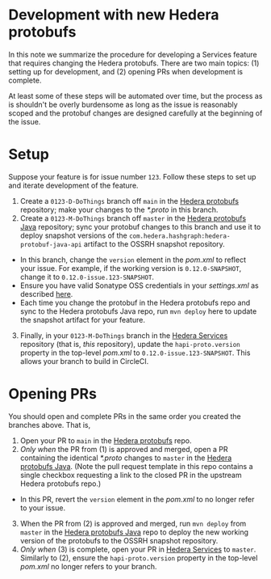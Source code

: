 # Development with new Hedera protobufs

In this note we summarize the procedure for developing a Services
feature that requires changing the Hedera protobufs. There are
two main topics: (1) setting up for development, and (2) opening
PRs when development is complete.

At least some of these steps will be automated over time, but the
process as is shouldn't be overly burdensome as long as the issue
is reasonably scoped and the protobuf changes are designed carefully
at the beginning of the issue.

# Setup

Suppose your feature is for issue number `123`. Follow these steps to set up and
iterate development of the feature.
1. Create a `0123-D-DoThings` branch off `main` in the [Hedera protobufs](https://github.com/hashgraph/hedera-protobufs)
repository; make your changes to the _*.proto_ in this branch.
2. Create a `0123-M-DoThings` branch off `master` in the [Hedera protobufs Java](https://github.com/hashgraph/hedera-protobufs-java)
repository; sync your protobuf changes to this branch and use it to deploy
snapshot versions of the `com.hedera.hashgraph:hedera-protobuf-java-api` artifact
to the OSSRH snapshot repository.
- In this branch, change the `version` element in the _pom.xml_ to reflect your issue.
For example, if the working version is `0.12.0-SNAPSHOT`, change it to `0.12.0-issue.123-SNAPSHOT`.
- Ensure you have valid Sonatype OSS credentials in your _settings.xml_ as described [here](../release-automation.md).
- Each time you change the protobuf in the Hedera protobufs repo and sync to the Hedera protobufs Java repo,
run `mvn deploy` here to update the snapshot artifact for your feature.
3. Finally, in your `0123-M-DoThings` branch in the [Hedera Services](https://github.com/hashgraph/hedera-services)
repository (that is, _this_ repository), update the `hapi-proto.version` property in the top-level _pom.xml_
to `0.12.0-issue.123-SNAPSHOT`. This allows your branch to build in CircleCI.

# Opening PRs

You should open and complete PRs in the same order you created the branches above.
That is,
1. Open your PR to `main` in the [Hedera protobufs](https://github.com/hashgraph/hedera-protobufs)
repo.
2. _Only when_ the PR from (1) is approved and merged, open a PR containing the identical _*.proto_ changes to
`master` in the [Hedera protobufs Java](https://github.com/hashgraph/hedera-protobufs-java). (Note
the pull request template in this repo contains a single checkbox requesting a link to the closed
PR in the upstream Hedera protobufs repo.)
- In this PR, revert the `version` element in the _pom.xml_ to no longer refer to your issue.
3. When the PR from (2) is approved and merged, run `mvn deploy` from `master` in the
[Hedera protobufs Java](https://github.com/hashgraph/hedera-protobufs-java) repo to
deploy the new working version of the protobufs to the OSSRH snapshot repository.
4. _Only when_ (3) is complete, open your PR in [Hedera Services](https://github.com/hashgraph/hedera-services)
to `master`. Similarly to (2), ensure the `hapi-proto.version` property in the top-level
_pom.xml_ no longer refers to your branch.

